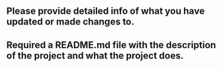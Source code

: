## Please provide detailed info of what you have updated or made changes to.

## Required a README.md file with the description of the project and what the project does.
